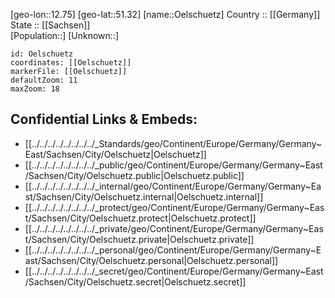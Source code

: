 ﻿---
location: [51.32,12.75] 
mapzoom: [7,12] 
mapmarker: city 
type: City
tags:
- geo/City


SpocWebEntityId: 35887
isDeleted: false
confidential: public

---
[geo-lon::12.75] 
[geo-lat::51.32] 
[name::Oelschuetz] 
Country :: [[Germany]]  
State :: [[Sachsen]]  
[Population::] 
[Unknown::] 


```leaflet
id: Oelschuetz
coordinates: [[Oelschuetz]] 
markerFile: [[Oelschuetz]] 
defaultZoom: 11 
maxZoom: 18
```


## Confidential Links & Embeds: 
- [[../../../../../../../../_Standards/geo/Continent/Europe/Germany/Germany~East/Sachsen/City/Oelschuetz|Oelschuetz]] 
- [[../../../../../../../../_public/geo/Continent/Europe/Germany/Germany~East/Sachsen/City/Oelschuetz.public|Oelschuetz.public]] 
- [[../../../../../../../../_internal/geo/Continent/Europe/Germany/Germany~East/Sachsen/City/Oelschuetz.internal|Oelschuetz.internal]] 
- [[../../../../../../../../_protect/geo/Continent/Europe/Germany/Germany~East/Sachsen/City/Oelschuetz.protect|Oelschuetz.protect]] 
- [[../../../../../../../../_private/geo/Continent/Europe/Germany/Germany~East/Sachsen/City/Oelschuetz.private|Oelschuetz.private]] 
- [[../../../../../../../../_personal/geo/Continent/Europe/Germany/Germany~East/Sachsen/City/Oelschuetz.personal|Oelschuetz.personal]] 
- [[../../../../../../../../_secret/geo/Continent/Europe/Germany/Germany~East/Sachsen/City/Oelschuetz.secret|Oelschuetz.secret]] 
